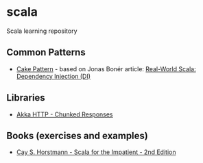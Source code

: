 # scala
Scala learning repository

## Common Patterns

- [Cake Pattern](https://github.com/igorsoto/scala/tree/master/patterns/cake-pattern) - based on Jonas Bonér article: [Real-World Scala: Dependency Injection (DI)](http://jonasboner.com/real-world-scala-dependency-injection-di/)

## Libraries

- [Akka HTTP - Chunked Responses](https://github.com/igorsoto/scala/tree/master/akka/http)

## Books (exercises and examples)

- [Cay S. Horstmann - Scala for the Impatient - 2nd Edition](https://github.com/igorsoto/scala/tree/master/books/scala-for-the-impatient-2-edition)